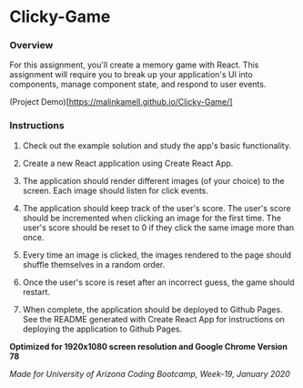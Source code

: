 # Clicky-Game

### Overview

For this assignment, you'll create a memory game with React. This assignment will require you to break up your application's UI into components, manage component state, and respond to user events.

(Project Demo)[https://malinkamell.github.io/Clicky-Game/]

### Instructions

1. Check out the example solution and study the app's basic functionality.

2. Create a new React application using Create React App.

3. The application should render different images (of your choice) to the screen. Each image should listen for click events.

4. The application should keep track of the user's score. The user's score should be incremented when clicking an image for the first time. The user's score should be reset to 0 if they click the same image more than once.

5. Every time an image is clicked, the images rendered to the page should shuffle themselves in a random order.

6. Once the user's score is reset after an incorrect guess, the game should restart.

7. When complete, the application should be deployed to Github Pages. See the README generated with Create React App for instructions on deploying the application to Github Pages.



**Optimized for 1920x1080 screen resolution and Google Chrome Version 78**

_Made for University of Arizona Coding Bootcamp, Week-19, January 2020_

